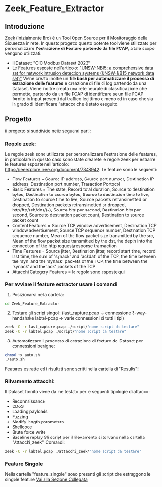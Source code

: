 # Zeek_Feature_Extractor

## Introduzione
<a href="https://zeek.org">Zeek</a> (inizialmente Bro) è un Tool Open Source per il Monitoraggio della Sicurezza in rete.
In questo progetto questo potente tool viene utilizzato per personalizzare <b>l'estrazione di Feature partendo da file PCAP</b>, a tale scopo vengono utilizzati:
- Il Dataset: <a href="https://www.unb.ca/cic/datasets/modbus-2023.html">"CIC Modbus Dataset 2023"</a>
- Le Features esposte nell'articolo: <a href="https://ieeexplore.ieee.org/document/7348942">"UNSW-NB15: a comprehensive data set for network intrusion detection systems (UNSW-NB15 network data set)"</a>
Viene creato inoltre un <b>file bash per automatizzare il processo di estrazione delle features</b> e creazione di file di log partendo da una Dataset. 
Viene inoltre creata una rete neurale di classificazione che permette, partendo da un file PCAP di identificare se un file PCAP fornito in Input presenti dal traffico legittimo o meno ed in caso che sia in grado di identificare l'attacco che è stato eseguito.
## Progetto
Il progetto si suddivide nelle seguenti parti:
<a name="feature"></a>
### Regole zeek:
Le regole zeek sono utilizzate per personalizzare l'estrazione delle features, in particolare in questo caso sono state crearete le regole zeek per estrarre le features esposte nell'articolo: <a href="https://ieeexplore.ieee.org/document/7348942">https://ieeexplore.ieee.org/document/7348942</a>. Le feature sono le seguenti:
- Flow Features = Source IP address, Source port number, Destination IP address, Destination port number, Trasaction Portocol
- Basic Features = The state, Record total duration, Source to destination bytes, Destination to source bytes, Source to destination time to live, Destination to source time to live, Source packets retransimetted or dropped, Destination packets retransimetted or dropped, http/ftp/ssh/dns/(-), Source bits per second, Destination bits per second, Source to destination packet count, Destination to source packet count
- Content Features = Source TCP window advertisement, Destination TCP window advertisement, Source TCP sequence number, Destination TCP sequence number, Mean of the flow packet size transmitted by the src, Mean of the flow packet size transmitted by the dst, the depth into the connection of the http request/response transaction
- Time Features = Source jitter, Destination jitter, record start time, record last time, the sum of 'synack' and 'ackdat' of the TCP, the time between the 'syn' and the 'synack' packets of the TCP, the time between the 'synack' and the 'ack' packets of the TCP
- Attacchi Category Features = le regole sono esposte [qui](#attacchi)

### Per avviare il feature extractor usare i comandi:
1. Posizionarsi nella cartella:
```bash
cd Zeek_Feature_Extractor
```
2. Testare gli script singoli: (last_capture.pcap -> connessione 3-way-handshake
labtel-pcap -> varie connessioni di tutti i tipi)
```bash
zeek -C -r last_capture.pcap ./script/"nome script da testare"
zeek -C -r labtel.pcap ./script/"nome script da testare"
```
3. Automatizzare il processo di estrazione di feature del Dataset per connessioni benigne:
```bash
chmod +x auto.sh
./auto.sh 
```
Features estratte ed i risultati sono scritti nella cartella di "Results"!
<a name="attacchi"></a>
### Rilvamento attacchi:
Il Dataset fornito viene da me testato per le seguenti tipologie di attacco:
- Reconnaissance
- DDoS
- Loading payloads 
- Fuzzing
- Modify length parameters
- Shellcode
- Brute force write
- Baseline replay
Gli script per il rilevamento si torvano nella cartella "Attacchi_zeek". Comandi:
```bash
zeek -C -r labtel.pcap ./attacchi_zeek/"nome script da testare"
```
### Feature Singole
Nella cartella "feature_singole" sono presenti gli script che estraggono le singole feature [Vai alla Sezione Collegata](#feature).